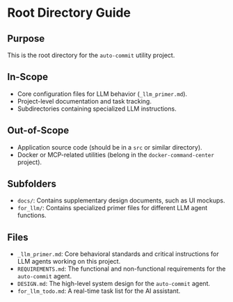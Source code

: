 # Root Directory Guide

## Purpose
This is the root directory for the `auto-commit` utility project.

## In-Scope
- Core configuration files for LLM behavior (`_llm_primer.md`).
- Project-level documentation and task tracking.
- Subdirectories containing specialized LLM instructions.

## Out-of-Scope
- Application source code (should be in a `src` or similar directory).
- Docker or MCP-related utilities (belong in the `docker-command-center` project).

## Subfolders
- `docs/`: Contains supplementary design documents, such as UI mockups.
- `for_llm/`: Contains specialized primer files for different LLM agent functions.

## Files
- `_llm_primer.md`: Core behavioral standards and critical instructions for LLM agents working on this project.
- `REQUIREMENTS.md`: The functional and non-functional requirements for the `auto-commit` agent.
- `DESIGN.md`: The high-level system design for the `auto-commit` agent.
- `for_llm_todo.md`: A real-time task list for the AI assistant. 
